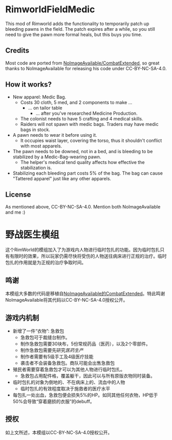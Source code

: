 # RimworldFieldMedic
This mod of Rimworld adds the functionality to temporarily patch up bleeding pawns in the field.
The patch expires after a while, so you still need to give the pawn more formal heals, but this buys you time.

## Credits
Most code are ported from [NoImageAvailable/CombatExtended](https://github.com/NoImageAvailable/CombatExtended), so great thanks to NoImageAvailable for releasing his code under CC-BY-NC-SA-4.0.
 
## How it works?
* New apparel: Medic Bag.
  * Costs 30 cloth, 5 med, and 2 components to make ...
    * ... on tailor table
      * ... after you've researched Medicine Production.
  * The colonist needs to have 5 crafting and 4 medical skills.
  * Raiders will not spawn with medic bags. Traders may have medic bags in stock.
* A pawn needs to wear it before using it.
  * It occupies waist layer, covering the torso, thus it shouldn't conflict with most apparels.
* The pawn needs to be downed, not in a bed, and is bleeding to be stabilized by a Medic-Bag-wearing pawn.
  * The helper's medical tend quality affects how effective the stabilization is.
* Stabilizing each bleeding part costs 5% of the bag. The bag can cause "Tattered apparel" just like any other apparels.
 
## License
As mentioned above, CC-BY-NC-SA-4.0. Mention both NoImageAvailable and me :)

# 野战医生模组
这个RimWorld的模组加入了为游戏内人物进行临时包扎的功能。因为临时包扎只有有限时的效果，所以玩家仍需尽快将受伤的人物送往病床进行正规的治疗。临时包扎的作用就是为正规的治疗争取时间。

## 鸣谢
本模组大多数的代码是移植自[NoImageAvailable的CombatExtended](https://github.com/NoImageAvailable/CombatExtended)。特此鸣谢NoImageAvailable将其代码以CC-BY-NC-SA-4.0授权公开。

## 游戏内机制
* 新增了一件“衣物”: 急救包
  * 急救包可于裁缝台制作。
  * 制作急救包需要30块布，5份常规药品（医药），以及2个零部件。
  * 制作急救包需要先研究*医药生产*
  * 制作者需要有5级手工及4级医疗技能
  * 袭击者不会装备急救包。商队可能会出售急救包
* 殖民者需要穿着急救包才可以为其他人物进行临时包扎。
  * 急救包占用配件格，覆盖躯干，因此可以与所有原版衣物同时装备。
* 临时包扎的对象为倒地的、不在病床上的、流血中的人物
  * 临时包扎的有效程度取决于施救者的医疗水平
* 每包扎一处出血，急救包便会损失5%的HP。如同其他任何衣物，HP低于50%会导致“穿着磨损的衣服”的debuff。

## 授权
如上文所述，本模组以CC-BY-NC-SA-4.0授权公开。

